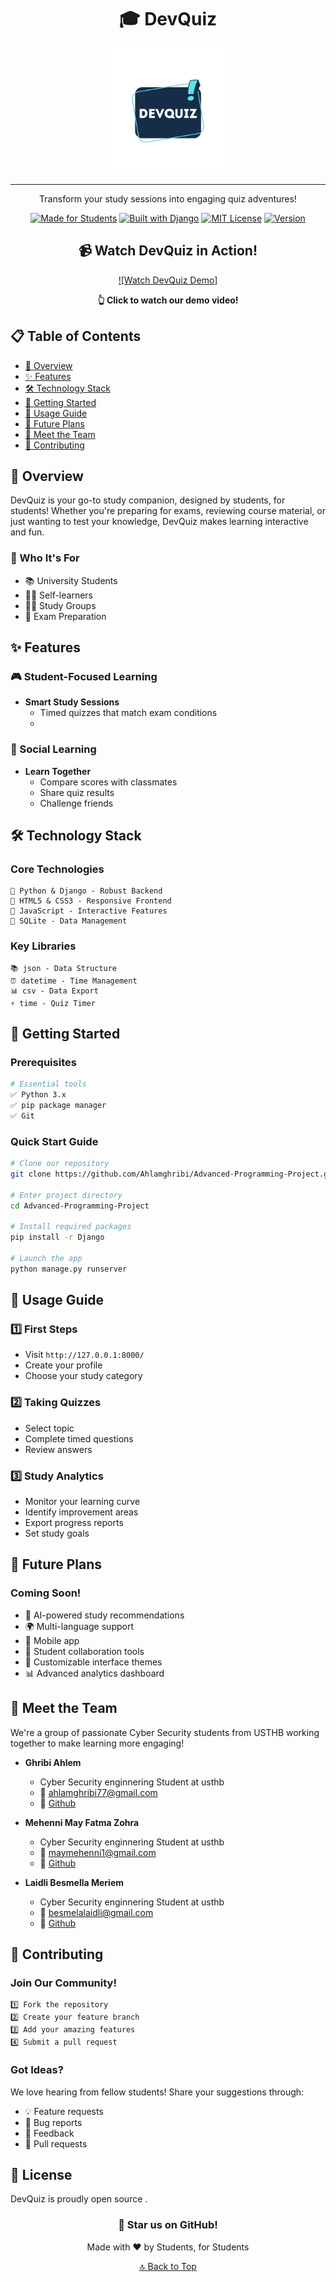 <div align="center">
  
# 🎓 DevQuiz

[<img src="https://github.com/mayversion/test/blob/main/DevQUIZ.webp" alt="DevQuiz Logo" width="200" height="200">](https://github.com/Ahlamghribi/Advanced-Programming-Project)

---

Transform your study sessions into engaging quiz adventures!

[![Made for Students](https://img.shields.io/badge/Made_For-Students-blue.svg)](https://github.com/Ahlamghribi/Advanced-Programming-Project)
[![Built with Django](https://img.shields.io/badge/Built_With-Django-green.svg)](https://www.djangoproject.com/)
[![MIT License](https://img.shields.io/badge/License-MIT-yellow.svg)](LICENSE)
[![Version](https://img.shields.io/badge/Version-1.0-red.svg)](https://github.com/Ahlamghribi/Advanced-Programming-Project)

## 📹 Watch DevQuiz in Action!

<div align="center">

[![Watch DevQuiz Demo]](https://drive.google.com/drive/folders/1qvhvry2FRzZaXoFsFDNf_FM3N6unbSBG)

**👆 Click to watch our demo video!**

</div>
</div>

## 📋 Table of Contents

- [🌟 Overview](#-overview)
- [✨ Features](#-features)
- [🛠️ Technology Stack](#️-technology-stack)
- [🚀 Getting Started](#-getting-started)
- [📖 Usage Guide](#-usage-guide)
- [🔮 Future Plans](#-future-plans)
- [👥 Meet the Team](#-meet-the-team)
- [🤝 Contributing](#-contributing)

## 🌟 Overview

DevQuiz is your go-to study companion, designed by students, for students! Whether you're preparing for exams, reviewing course material, or just wanting to test your knowledge, DevQuiz makes learning interactive and fun.

### 🎯 Who It's For
- 📚 University Students
- 👩‍🎓 Self-learners
- 🧑‍🏫 Study Groups
- 📝 Exam Preparation

## ✨ Features

### 🎮 Student-Focused Learning
- **Smart Study Sessions**
  - Timed quizzes that match exam conditions
  - 
### 👥 Social Learning
- **Learn Together**
  - Compare scores with classmates
  - Share quiz results
  - Challenge friends

## 🛠️ Technology Stack

### Core Technologies
```
🔹 Python & Django - Robust Backend
🔹 HTML5 & CSS3 - Responsive Frontend
🔹 JavaScript - Interactive Features
🔹 SQLite - Data Management
```

### Key Libraries
```
📚 json - Data Structure
⏰ datetime - Time Management
📊 csv - Data Export
⚡ time - Quiz Timer
```

## 🚀 Getting Started

### Prerequisites
```bash
# Essential tools
✅ Python 3.x
✅ pip package manager
✅ Git
```

### Quick Start Guide
```bash
# Clone our repository
git clone https://github.com/Ahlamghribi/Advanced-Programming-Project.git

# Enter project directory
cd Advanced-Programming-Project

# Install required packages
pip install -r Django

# Launch the app
python manage.py runserver
```

## 📖 Usage Guide

### 1️⃣ First Steps
- Visit `http://127.0.0.1:8000/`
- Create your profile
- Choose your study category

### 2️⃣ Taking Quizzes
- Select topic  
- Complete timed questions
- Review answers 

### 3️⃣ Study Analytics
- Monitor your learning curve
- Identify improvement areas
- Export progress reports
- Set study goals

## 🔮 Future Plans

### Coming Soon!
- 🎯 AI-powered study recommendations
- 🌍 Multi-language support
- 📱 Mobile app
- 🤝 Student collaboration tools
- 🎨 Customizable interface themes
- 📊 Advanced analytics dashboard


## 👥 Meet the Team

We're a group of passionate Cyber Security students from USTHB working together to make learning more engaging!

- **Ghribi Ahlem**
  - Cyber Security enginnering Student at usthb 
  - 📧 ahlamghribi77@gmail.com
  - 💼 [Github](https://github.com/Ahlamghribi)

- **Mehenni May Fatma Zohra**
  - Cyber Security enginnering Student at usthb 
  - 📧 maymehenni1@gmail.com
  - 💼 [Github](https://github.com/)

- **Laidli Besmella Meriem**
  - Cyber Security enginnering Student at usthb 
  - 📧 besmelalaidli@gmail.com
  - 💼 [Github](https://github.com/)

## 🤝 Contributing

### Join Our Community!
```
1️⃣ Fork the repository
2️⃣ Create your feature branch
3️⃣ Add your amazing features
4️⃣ Submit a pull request
```

### Got Ideas?
We love hearing from fellow students! Share your suggestions through:
- 💡 Feature requests
- 🐛 Bug reports
- 💬 Feedback
- 🤝 Pull requests

## 📜 License

DevQuiz is proudly open source . 

 
<div align="center">

### 🌟 Star us on GitHub!

Made with ❤️ by Students, for Students

[🔝 Back to Top](#-devquiz)

</div>
